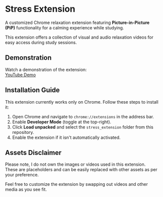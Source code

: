 # Stress Extension

A customized Chrome relaxation extension featuring **Picture-in-Picture (PiP)** functionality for a calming experience while studying.

This extension offers a collection of visual and audio relaxation videos for easy access during study sessions.

## Demonstration

Watch a demonstration of the extension:  
[YouTube Demo](https://www.youtube.com/watch?v=aM8T7NrxORU)

## Installation Guide

This extension currently works only on Chrome. Follow these steps to install it:

1. Open Chrome and navigate to `chrome://extensions` in the address bar.
2. Enable **Developer Mode** (toggle at the top-right).
3. Click **Load unpacked** and select the `stress_extension` folder from this repository.
4. Enable the extension if it isn't automatically activated.

## Assets Disclaimer

Please note, I do not own the images or videos used in this extension. These are placeholders and can be easily replaced with other assets as per your preference.

Feel free to customize the extension by swapping out videos and other media as you see fit.

